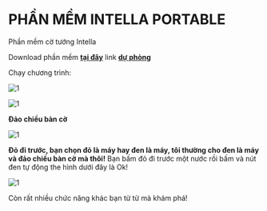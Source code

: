 # PHẦN MỀM INTELLA PORTABLE 
Phần mềm cờ tướng Intella

Download phần mềm **[tại đây](https://bsthanh-my.sharepoint.com/:f:/g/personal/laptopxiaomi_bsthanh_tk/EvCS8dHZ1d9JotkuLvdr8doBCgkQG1LWI6TphUdFOsPpgQ?e=agtOt5)** link **[dự phòng](https://1drv.ms/u/s!Ao74wlrkLhtdpDPvwYV8lgL-wByz?e=tOcF6q)**

Chạy chương trình:

![1](https://user-images.githubusercontent.com/82578024/166640765-4c69cbc1-4fb0-4ee7-9f64-e8974ab08b93.png)

![1](https://user-images.githubusercontent.com/82578024/166641434-16d9c994-fa60-46fb-896f-aecca9ea5059.png)

**Đảo chiều bàn cờ**

![1](https://user-images.githubusercontent.com/82578024/166641778-c6c976bb-d5af-4ef8-b046-0f977352f1af.png)

**Đỏ đi trước, bạn chọn đỏ là máy hay đen là máy, tôi thường cho đen là máy và đảo chiều bàn cờ mà thôi!** Bạn bấm đỏ đi trước một nước rồi bấm và nút đen tự động the hình dưới đây là Ok!

![1](https://user-images.githubusercontent.com/82578024/166642484-861ca245-b909-4c9f-b6a4-fc676d2eb586.png)

Còn rất nhiều chức năng khác bạn từ từ mà khám phá!
